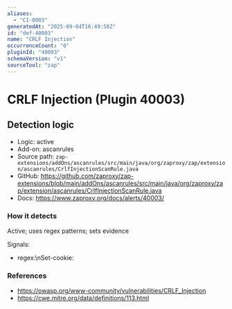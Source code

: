```yaml
---
aliases:
  - "CI-0003"
generatedAt: "2025-09-04T16:49:58Z"
id: "def-40003"
name: "CRLF Injection"
occurrenceCount: "0"
pluginId: "40003"
schemaVersion: "v1"
sourceTool: "zap"
---
```


# CRLF Injection (Plugin 40003)

## Detection logic

- Logic: active
- Add-on: ascanrules
- Source path: `zap-extensions/addOns/ascanrules/src/main/java/org/zaproxy/zap/extension/ascanrules/CrlfInjectionScanRule.java`
- GitHub: https://github.com/zaproxy/zap-extensions/blob/main/addOns/ascanrules/src/main/java/org/zaproxy/zap/extension/ascanrules/CrlfInjectionScanRule.java
- Docs: https://www.zaproxy.org/docs/alerts/40003/

### How it detects

Active; uses regex patterns; sets evidence

Signals:
- regex:\\nSet-cookie: 

### References
- https://owasp.org/www-community/vulnerabilities/CRLF_Injection
- https://cwe.mitre.org/data/definitions/113.html

